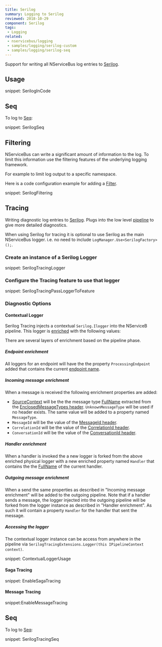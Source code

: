 ```yaml
---
title: Serilog
summary: Logging to Serilog
reviewed: 2018-10-29
component: Serilog
tags:
 - Logging
related:
 - nservicebus/logging
 - samples/logging/serilog-custom
 - samples/logging/serilog-seq
---
```


Support for writing all NServiceBus log entries to [Serilog](https://serilog.net/).


## Usage

snippet: SerilogInCode


## Seq

To log to [Seq](https://getseq.net/):

snippet: SerilogSeq


## Filtering

NServiceBus can write a significant amount of information to the log. To limit this information use the filtering features of the underlying logging framework.

For example to limit log output to a specific namespace.

Here is a code configuration example for adding a [Filter](https://github.com/serilog/serilog/wiki/Configuration-Basics#filters).

snippet: SerilogFiltering


## Tracing

Writing diagnostic log entries to [Serilog](https://serilog.net/). Plugs into the low level [pipeline](/nservicebus/pipeline) to give more detailed diagnostics.

When using Serilog for tracing it is optional to use Serilog as the main NServiceBus logger. i.e. no need to include `LogManager.Use<SerilogFactory>();`.


### Create an instance of a Serilog Logger

snippet: SerilogTracingLogger


### Configure the Tracing feature to use that logger

snippet: SerilogTracingPassLoggerToFeature


### Diagnostic Options


#### Contextual Logger

Serilog Tracing injects a contextual `Serilog.Ilogger` into the NServiceB pipeline. This logger is [enriched](https://github.com/serilog/serilog/wiki/Enrichment) with the following values:

There are several layers of enrichment based on the pipeline phase.


##### Endpoint enrichment

All loggers for an endpoint will have the the property `ProcessingEndpoint` added that contains the current [endpoint name](https://docs.particular.net/nservicebus/endpoints/specify-endpoint-name.md).


##### Incoming message enrichment

When a message is received the following enrichment properties are added:

 * [SourceContext](https://github.com/serilog/serilog/wiki/Writing-Log-Events#source-contexts) will be the the message type [FullName](https://docs.microsoft.com/de-de/dotnet/api/system.type.fullname) extracted from the [EnclosedMessageTypes header](/nservicebus/messaging/headers.md#serialization-headers-nservicebus-enclosedmessagetypes). `UnknownMessageType` will be used if no header exists. The same value will be added to a property named `MessageType`.
 * `MessageId` will be the value of the [MessageId header](/nservicebus/messaging/headers.md#messaging-interaction-headers-nservicebus-messageid).
 * `CorrelationId` will be the value of the [CorrelationId header](/nservicebus/messaging/headers.md#messaging-interaction-headers-nservicebus-correlationid).
 * `ConversationId` will be the value of the [ConversationId header](/nservicebus/messaging/headers.md#messaging-interaction-headers-nservicebus-conversationid).


##### Handler enrichment

When a handler is invoked the a new logger is forked from the above enriched physical logger with a new enriched property named `Handler` that contains the the [FullName](https://docs.microsoft.com/de-de/dotnet/api/system.type.fullname) of the current handler.


##### Outgoing message enrichment

When a send the same properties as described in "Incoming message enrichment" will be added to the outgoing pipeline. Note that if a handler sends a message, the logger injected into the outgoing pipeline will be forked from the logger instance as described in "Handler enrichment". As such it will contain a property `Handler` for the handler that sent the message.


##### Accessing the logger

The contextual logger instance can be access from anywhere in the pipeline via `SerilogTracingExtensions.Logger(this IPipelineContext context)`.

snippet: ContextualLoggerUsage


#### Saga Tracing

snippet: EnableSagaTracing


#### Message Tracing

snippet:EnableMessageTracing


## Seq

To log to [Seq](https://getseq.net/):

snippet: SerilogTracingSeq

